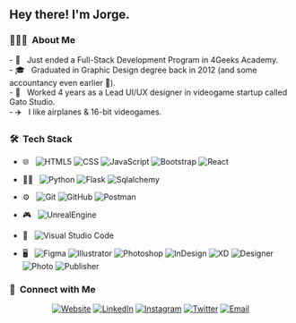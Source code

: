 <h2> Hey there! I'm Jorge.</h2>

<h3> 👨🏻‍💻 &nbsp;About Me </h3>
- 🌱 &nbsp; Just ended a Full-Stack Development Program in 4Geeks Academy. <br>
- 🎓 &nbsp; Graduated in Graphic Design degree back in 2012 (and some accountancy even earlier 🤢). <br>
- 👾 &nbsp; Worked 4 years as a Lead UI/UX designer in videogame startup called Gato Studio.<br>
- ✈️ &nbsp; I like airplanes & 16-bit videogames.<br>

<h3> 🛠 &nbsp;Tech Stack</h3>

- 🌐 &nbsp;
  ![HTML5](https://img.shields.io/badge/-HTML5-333333?style=flat-square&logo=HTML5)
  ![CSS](https://img.shields.io/badge/-CSS-333333?style=flat-square&logo=CSS3&logoColor=1572B6)
  ![JavaScript](https://img.shields.io/badge/-JavaScript-333333?style=flat-square&logo=javascript)
  ![Bootstrap](https://img.shields.io/badge/-Bootstrap-333333?style=flat-square&logo=bootstrap&logoColor=563D7C)
  ![React](https://img.shields.io/badge/-React-333333?style=flat-square&logo=react&logoColor=61DBFB)

- 🧑‍💻 &nbsp;
  ![Python](https://img.shields.io/badge/-Python-333333?style=flat-square&logo=python)
  ![Flask](https://img.shields.io/badge/-Flask-333333?style=flat-square&logo=flask)
  ![Sqlalchemy](https://img.shields.io/badge/-Sqlalchemy-333333?style=flat-square&logo=sqlalchemy)

- ⚙️ &nbsp;
  ![Git](https://img.shields.io/badge/-Git-333333?style=flat-square&logo=git)
  ![GitHub](https://img.shields.io/badge/-GitHub-333333?style=flat-square&logo=github)
  ![Postman](https://img.shields.io/badge/-Postman-333333?style=flat-square&logo=postman)
  
- 🎮 &nbsp;
  ![UnrealEngine](https://img.shields.io/badge/-Unreal%20Engine-333333?style=flat-square&logo=unreal-engine)
  
- 🔧 &nbsp;
  ![Visual Studio Code](https://img.shields.io/badge/-Visual%20Studio%20Code-333333?style=flat-square&logo=visual-studio-code&logoColor=007ACC)

- 🖥 &nbsp;
  ![Figma](https://img.shields.io/badge/-Figma-333333?style=flat-square&logo=figma)
  ![Illustrator](https://img.shields.io/badge/-Illustrator-333333?style=flat-square&logo=adobe-illustrator)
  ![Photoshop](https://img.shields.io/badge/-Photoshop-333333?style=flat-square&logo=adobe-photoshop)
  ![InDesign](https://img.shields.io/badge/-InDesign-333333?style=flat-square&logo=adobe-indesign)
  ![XD](https://img.shields.io/badge/-Adobe%20XD-333333?style=flat-square&logo=adobe-xd)
  ![Designer](https://img.shields.io/badge/-Designer-333333?style=flat-square&logo=affinity-designer&logoColor=4AC8F8)
  ![Photo](https://img.shields.io/badge/-Photo-333333?style=flat-square&logo=affinity-photo&logoColor=F18BFF)
  ![Publisher](https://img.shields.io/badge/-Publisher-333333?style=flat-square&logo=affinity-publisher&logoColor=C9274C)
  

<h3> 💖 &nbsp;Connect with Me </h3>

<p align="center">
<a href="#"><img alt="Website" src="https://img.shields.io/badge/coming%20soon!-333333?style=flat-square&logo=google-chrome"></a>
<a href="https://www.linkedin.com/in/jorgeluispardo/"><img alt="LinkedIn" src="https://img.shields.io/badge/Jorge%20Pardo-333333?style=flat-square&logo=linkedin"></a>
<a href="https://www.instagram.com/jorgepardo/"><img alt="Instagram" src="https://img.shields.io/badge/jorgepardo-333333?style=flat-square&logo=instagram"></a>
<a href="https://twitter.com/jorgepardor"><img alt="Twitter" src="https://img.shields.io/badge/jorgepardor-333333?style=flat-square&logo=twitter"></a>
<a href="mailto:hi@jorgepardo.dev"><img alt="Email" src="https://img.shields.io/badge/email-333333?style=flat-square&logo=email"></a>
</p>
